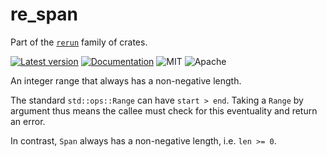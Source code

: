 # re_span

Part of the [`rerun`](https://github.com/rerun-io/rerun) family of crates.

[![Latest version](https://img.shields.io/crates/v/re_span.svg)](https://crates.io/crates/re_span)
[![Documentation](https://docs.rs/re_span/badge.svg)](https://docs.rs/re_span)
![MIT](https://img.shields.io/badge/license-MIT-blue.svg)
![Apache](https://img.shields.io/badge/license-Apache-blue.svg)

An integer range that always has a non-negative length.

The standard `std::ops::Range` can have `start > end`.
Taking a `Range` by argument thus means the callee must check for this eventuality and return an error.

In contrast, `Span` always has a non-negative length, i.e. `len >= 0`.
